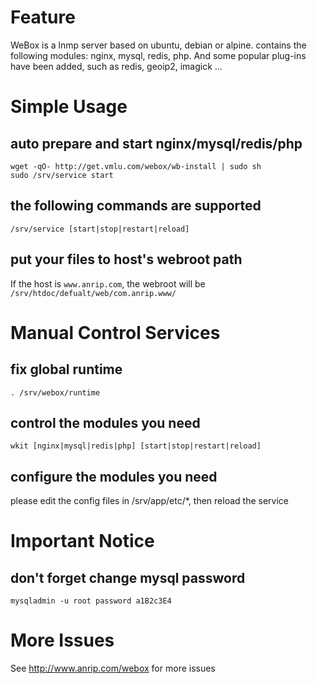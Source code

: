 # Feature

WeBox is a lnmp server based on ubuntu, debian or alpine. contains the following modules: nginx, mysql, redis, php. And some popular plug-ins have been added, such as redis, geoip2, imagick ...

# Simple Usage

## auto prepare and start nginx/mysql/redis/php

```shell
wget -qO- http://get.vmlu.com/webox/wb-install | sudo sh
sudo /srv/service start
```

## the following commands are supported

```shell
/srv/service [start|stop|restart|reload]
```

## put your files to host's webroot path

If the host is `www.anrip.com`, the webroot will be `/srv/htdoc/defualt/web/com.anrip.www/`

# Manual Control Services

## fix global runtime

```shell
. /srv/webox/runtime
```

## control the modules you need

```shell
wkit [nginx|mysql|redis|php] [start|stop|restart|reload]
```

## configure the modules you need

please edit the config files in /srv/app/etc/\*, then reload the service

# Important Notice

## don't forget change mysql password

```shell
mysqladmin -u root password a1B2c3E4
```

# More Issues

See http://www.anrip.com/webox for more issues

